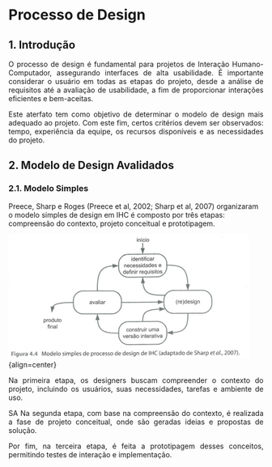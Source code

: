 # Processo de Design

## 1. Introdução
<p align="justify">
O processo de design é fundamental para projetos de Interação Humano-Computador, assegurando interfaces de alta usabilidade. É importante considerar o usuário em todas as etapas do projeto, desde a análise de requisitos até a avaliação de usabilidade, a fim de proporcionar interações eficientes e bem-aceitas.
</p>

<p align="justify">
Este aterfato tem como objetivo de determinar o modelo de design mais adequado ao projeto. Com este fim, certos critérios devem ser observados: tempo, experiência da equipe, os recursos disponíveis e as necessidades do projeto.
</p>

## 2. Modelo de Design Avalidados

### 2.1. Modelo Simples
<p alig="justify">
Preece, Sharp e Roges (Preece et al, 2002; Sharp et al, 2007) organizaram o modelo simples de design em IHC é composto por três etapas: compreensão do contexto, projeto conceitual e prototipagem.
</p>

![Modelo](docs/imagens/modelo_simples_processo_design.png){align=center}

<p align="justify">
Na primeira etapa, os designers buscam compreender o contexto do projeto, incluindo os usuários, suas necessidades, tarefas e ambiente de uso.</p>
<p align="justify">SA
Na segunda etapa, com base na compreensão do contexto, é realizada a fase de projeto conceitual, onde são geradas ideias e propostas de solução.</p> 
<p align="justify">
Por fim, na terceira etapa, é feita a prototipagem desses conceitos, permitindo testes de interação e implementação.
</p>
